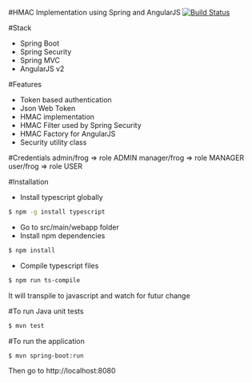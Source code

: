 #HMAC Implementation using Spring and AngularJS [![Build Status](https://travis-ci.org/RedFroggy/angular-spring-hmac.svg?branch=master)](https://travis-ci.org/RedFroggy/angular-spring-hmac)

#Stack
- Spring Boot
- Spring Security
- Spring MVC
- AngularJS v2

#Features
- Token based authentication
- Json Web Token  
- HMAC implementation
- HMAC Filter used by Spring Security
- HMAC Factory for AngularJS
- Security utility class

#Credentials
admin/frog => role ADMIN
manager/frog => role MANAGER
user/frog => role USER


#Installation

- Install typescript globally
````bash
$ npm -g install typescript
````

- Go to src/main/webapp folder
- Install npm dependencies
````bash
$ npm install
````

- Compile typescript files
````bash
$ npm run ts-compile
````
It will transpile to javascript and watch for futur change

#To run Java unit tests
````bash
$ mvn test
````

#To run the application
````bash
$ mvn spring-boot:run
````
Then go to http://localhost:8080
